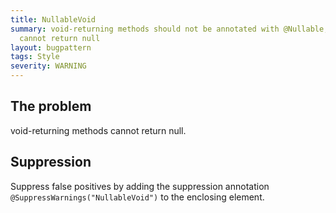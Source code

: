 ```yaml
---
title: NullableVoid
summary: void-returning methods should not be annotated with @Nullable, since they
  cannot return null
layout: bugpattern
tags: Style
severity: WARNING
---
```


<!--
*** AUTO-GENERATED, DO NOT MODIFY ***
To make changes, edit the @BugPattern annotation or the explanation in docs/bugpattern.
-->


## The problem
void-returning methods cannot return null.

## Suppression
Suppress false positives by adding the suppression annotation `@SuppressWarnings("NullableVoid")` to the enclosing element.
